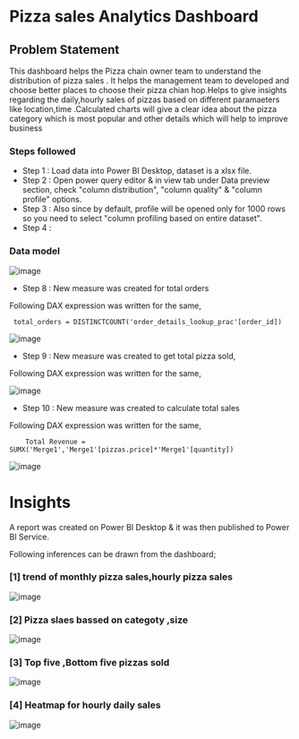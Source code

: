 # Pizza sales Analytics Dashboard


## Problem Statement

This dashboard helps the Pizza chain owner team to understand the distribution of pizza sales . It helps the management team to 
developed and choose better places to choose their pizza chian hop.Helps to  give insights regarding the daily,hourly sales of pizzas based on different paramaeters like location,time  .Calculated charts will give a clear idea about the pizza category which is most popular and other details which will help to improve business



### Steps followed 

- Step 1 : Load data into Power BI Desktop, dataset is a xlsx file.
- Step 2 : Open power query editor & in view tab under Data preview section, check "column distribution", "column quality" & "column profile" options.
- Step 3 : Also since by default, profile will be opened only for 1000 rows so you need to select "column profiling based on entire dataset".
- Step 4 : 
 

### Data model 

![image](https://github.com/9475Abhinaba/Revenue-insights-in-hospitality-management-domain/assets/169307645/0f61dd0d-3836-493b-be0a-01e2fa546d13)

        
- Step 8 : New measure was created for total orders

Following DAX expression was written for the same,
        
     total_orders = DISTINCTCOUNT('order_details_lookup_prac'[order_id])
	 


 
![image](https://github.com/9475Abhinaba/Revenue-insights-in-hospitality-management-domain/assets/169307645/fc695083-126f-4ab8-abee-ba63b5e179dd)

        
 - Step 9 : New measure was created to get total pizza sold,
 
 Following DAX expression was written for the same,

![image](https://github.com/9475Abhinaba/Revenue-insights-in-hospitality-management-domain/assets/169307645/5f37e36c-d1ff-4212-b16b-984a9cb9623a)

 
 - Step 10 : New measure was created to calculate total sales
 
 Following DAX expression was written for the same,
 
        Total Revenue = SUMX('Merge1','Merge1'[pizzas.price]*'Merge1'[quantity])
 
 
![image](https://github.com/9475Abhinaba/Revenue-insights-in-hospitality-management-domain/assets/169307645/10e6d167-1eec-4d16-8922-29a2fd8ad267)


# Insights

A  report was created on Power BI Desktop & it was then published to Power BI Service.

Following inferences can be drawn from the dashboard;


### [1] trend of monthly pizza sales,hourly pizza sales
  ![image](https://github.com/9475Abhinaba/Revenue-insights-in-hospitality-management-domain/assets/169307645/a164e74f-35a3-43b2-9b68-8ef228233ba6)

### [2] Pizza slaes bassed on categoty ,size 
![image](https://github.com/9475Abhinaba/Revenue-insights-in-hospitality-management-domain/assets/169307645/e0798107-f72e-4f8f-9d0b-07b8c5c6f5f5)

### [3] Top five ,Bottom five pizzas sold
![image](https://github.com/9475Abhinaba/Revenue-insights-in-hospitality-management-domain/assets/169307645/5d546c3e-b017-493c-8b89-a5b776f5168d)
### [4] Heatmap for hourly daily sales 
![image](https://github.com/9475Abhinaba/Revenue-insights-in-hospitality-management-domain/assets/169307645/81c5403d-df6c-4497-ab72-f629db2dcf78)
